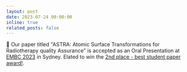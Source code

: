 ```yaml
---
layout: post
date: 2023-07-24 00:00:00
inline: true
related_posts: false
---
```


:scroll: Our paper titled "ASTRA: Atomic Surface Transformations for Radiotherapy quality Assurance" is accepted as an Oral Presentation at [EMBC 2023](http://embc.embs.org/2023/) in Sydney. Elated to win the [2nd place - best student paper award!](https://www.linkedin.com/posts/amithjkamath_future-healthcareleaders-embc23-activity-7090685279170093056-veiO?utm_source=share).